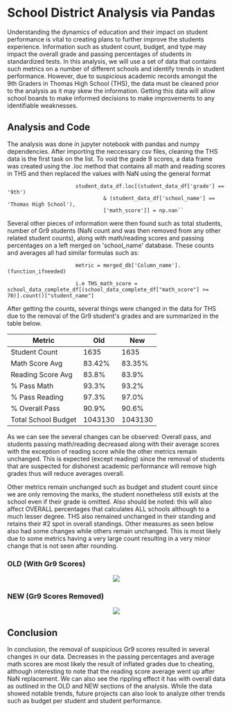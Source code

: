 # School District Analysis via Pandas

Understanding the dynamics of education and their impact on student performance is vital to creating plans to further improve the students experience. Information such as student count, budget, and type may impact the overall grade and passing percentages of students in standardized tests. In this analysis, we will use a set of data that contains such metrics on a number of different schools and identify trends in student performance. However, due to suspicious academic records amongst the 9th Graders in Thomas High School (THS), the data must be cleaned prior to the analysis as it may skew the information. Getting this data will allow school boards to make informed decisions to make improvements to any identifiable weaknesses.

## Analysis and Code

The analysis was done in jupyter notebook with pandas and numpy dependencies. After importing the neccessary csv files, cleaning the THS data is the first task on the list. To void the grade 9 scores, a data frame was created using the .loc method that contains all math and reading scores in THS and then replaced the values with NaN using the general format 

                          student_data_df.loc[(student_data_df['grade'] == '9th') 
                                   & (student_data_df['school_name'] == 'Thomas High School'),
                                   ['math_score']] = np.nan``
                                   
Several other pieces of information were then found such as total students, number of Gr9 students (NaN count and was then removed from any other related student counts), along with math/reading scores and passing percentages on a left merged on 'school_name' database. These counts and averages all had similar formulas such as:
                          
                          metric = merged_db['Column_name'].(function_ifneeded)
                          
                          i.e THS_math_score = school_data_complete_df[(school_data_complete_df["math_score"] >= 70)].count()["student_name"]

After getting the counts, several things were changed in the data for THS due to the removal of the Gr9 student's grades and are summarized in the table below.

| Metric  | Old | New |
| ------------- | ------------- | ------------- |
| Student Count | 1635  | 1635  |
| Math Score Avg  | 83.42% | 83.35%  |
| Reading Score Avg  | 83.8%  | 83.9%  |
| % Pass Math | 93.3%  | 93.2%  |
| % Pass Reading | 97.3% | 97.0%  |
| % Overall Pass | 90.9%  | 90.6%  |
| Total School Budget | 1043130 | 1043130 |

As we can see the several changes can be observed: Overall pass, and students passing math/reading decreased along with their average scores with the exception of reading score while the other metrics remain unchanged. This is expected (except reading) since the removal of students that are suspected for dishonest academic performance will remove high grades thus will reduce averages overall. 

Other metrics remain unchanged such as budget and student count since we are only removing the marks, the student nonetheless still exists at the school even if their grade is omitted. Also should be noted: this will also affect OVERALL percentages that calculates ALL schools although to a much lesser degree. THS also remained unchanged in their standing and retains their #2 spot in overall standings. Other measures as seen below also had some changes while others remain unchanged. This is most likely due to some metrics having a very large count resulting in a very minor change that is not seen after rounding.

### OLD (With Gr9 Scores)

<p align="center"> 
  <img src="https://user-images.githubusercontent.com/100324759/161390754-0a1ebe75-2a0a-4584-9e43-a58534336a57.png">  
</p>


### NEW (Gr9 Scores Removed)

<p align="center">
  <img src="https://user-images.githubusercontent.com/100324759/161390874-cabb294c-ae11-4cc7-bf49-41f63185e0cb.PNG">  
</p>


## Conclusion

In conclusion, the removal of suspicious Gr9 scores resulted in several changes in our data. Decreases in the passing percentages and average math scores are most likely the result of inflated grades due to cheating, although interesting to note that the reading score average went up after NaN replacement. We can also see the rippling effect it has with overall data as outlined in the OLD and NEW sections of the analysis. While the data showed notable trends, future projects can also look to analyze other trends such as budget per student and student performance.
